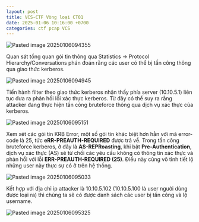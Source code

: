 ```yaml
---
layout: post
title: VCS-CTF Vòng loại CT01
date: 2025-01-06 10:16:00 +0700
categories: ctf pcap VCS
---
```

![Pasted image 20250106094355](https://github.com/user-attachments/assets/143c3e08-9bae-4920-92d0-15974f214d96)

Quan sát tổng quan gói tin thông qua Statistics -> Protocol Hierarchy/Conversations phán đoán rằng các user có thể bị tấn công thông qua giao thức kerberos.

![Pasted image 20250106094945](https://github.com/user-attachments/assets/0b42e697-2d40-420f-99cc-af1fcb796d4c)

Tiến hành filter theo giao thức kerberos nhận thấy phía server (10.10.5.1) liên tục đưa ra phản hồi lỗi xác thực kerberos. Từ đây có thể suy ra rằng attacker đang thực hiện tấn công bruteforce thông qua dịch vụ xác thực của kerberos.

![Pasted image 20250106095151](https://github.com/user-attachments/assets/1e1850b0-00d0-49c9-a9f6-fbab313f5639)

Xem xét các gói tin KRB Error, một số gói tin khác biệt hơn hẳn với mã error-code là 25, tức **eRR-PREAUTH-REQUIRED** được trả về. Trong tấn công bruteforce kerberos, ở đây là **AS-REPRoasting**, khi bật **Pre-Authentication**, dịch vụ xác thực (AS) sẽ từ chối các yêu cầu không có thông tin xác thực và phản hồi với lỗi **ERR-PREAUTH-REQUIRED (25)**. Điều này cũng vô tình tiết lộ những user này thực sự có ở trên hệ thống.

![Pasted image 20250106095033](https://github.com/user-attachments/assets/b1dcfb3e-1f71-4fb0-a9de-db4cd6268837)

Kết hợp với địa chỉ ip attacker là 10.10.5.102 (10.10.5.100 là user người dùng được loại ra) thì chúng ta sẽ có được danh sách các user bị tấn công và lộ username.

![Pasted image 20250106095325](https://github.com/user-attachments/assets/21fe4778-ba1f-4721-9bb2-4c87a754664d)
